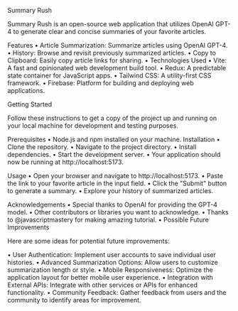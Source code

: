 Summary Rush

Summary Rush is an open-source web application that utilizes OpenAI GPT-4 to generate clear and concise summaries of your favorite articles.


Features
•	Article Summarization: Summarize articles using OpenAI GPT-4.
•	History: Browse and revisit previously summarized articles.
•	Copy to Clipboard: Easily copy article links for sharing.
•	Technologies Used
•	Vite: A fast and opinionated web development build tool.
•	Redux: A predictable state container for JavaScript apps.
•	Tailwind CSS: A utility-first CSS framework.
•	Firebase: Platform for building and deploying web applications.


Getting Started

Follow these instructions to get a copy of the project up and running on your local machine for development and testing purposes.

Prerequisites
•	Node.js and npm installed on your machine.
Installation
•	Clone the repository.
•	Navigate to the project directory.
•	Install dependencies.
•	Start the development server.
•	Your application should now be running at http://localhost:5173.

Usage
•	Open your browser and navigate to http://localhost:5173.
•	Paste the link to your favorite article in the input field.
•	Click the "Submit" button to generate a summary.
•	Explore your history of summarized articles.

Acknowledgements
•	Special thanks to OpenAI for providing the GPT-4 model.
•	Other contributors or libraries you want to acknowledge.
•	Thanks to @javascriptmastery for making amazing tutorial. 
•	Possible Future Improvements


Here are some ideas for potential future improvements:

•	User Authentication: Implement user accounts to save individual user histories.
•	Advanced Summarization Options: Allow users to customize summarization length or style.
•	Mobile Responsiveness: Optimize the application layout for better mobile user experience.
•	Integration with External APIs: Integrate with other services or APIs for enhanced functionality.
•	Community Feedback: Gather feedback from users and the community to identify areas for improvement.
